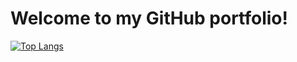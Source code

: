 # Welcome to my GitHub portfolio!

[![Top Langs](https://github-readme-stats-git-masterrstaa-rickstaa.vercel.app/api/top-langs/?username=buchananja&theme=github_dark)](https://github.com/buchananja/github-readme-stats)
